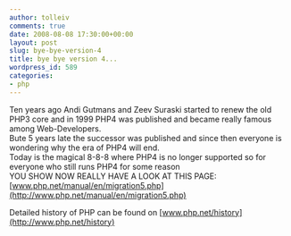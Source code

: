 ```yaml
---
author: tolleiv
comments: true
date: 2008-08-08 17:30:00+00:00
layout: post
slug: bye-bye-version-4
title: bye bye version 4...
wordpress_id: 589
categories:
- php
---
```


Ten years ago Andi Gutmans and Zeev Suraski started to renew the old PHP3 core and in 1999 PHP4 was published and became really famous among Web-Developers.  
Bute 5 years late the successor was published and since then everyone is wondering why the era of PHP4 will end.  
Today is the magical 8-8-8 where PHP4 is no longer supported so for everyone who still runs PHP4 for some reason  
YOU SHOW NOW REALLY HAVE A LOOK AT THIS PAGE: [www.php.net/manual/en/migration5.php](http://www.php.net/manual/en/migration5.php)  
  
Detailed history of PHP can be found on [www.php.net/history](http://www.php.net/history)  
  
  


  

